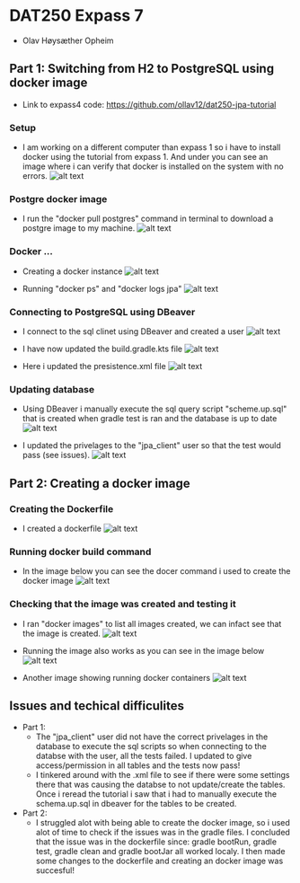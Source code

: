 # DAT250 Expass 7
- Olav Høysæther Opheim

## Part 1: Switching from H2 to PostgreSQL using docker image 
- Link to expass4 code: https://github.com/ollav12/dat250-jpa-tutorial

### Setup
- I am working on a different computer than expass 1 so i have to install docker using the tutorial from expass 1. And under you can see an image where i can verify that docker is installed on the system with no errors.
![alt text](image-24.png)

### Postgre docker image
- I run the "docker pull postgres" command in terminal to download a postgre image to my machine.
![alt text](image-25.png)

### Docker ...
- Creating a docker instance
![alt text](image-26.png) 

- Running "docker ps" and "docker logs jpa"
![alt text](image-27.png)

### Connecting to PostgreSQL using DBeaver
- I connect to the sql clinet using DBeaver and created a user
![alt text](image-28.png)

- I have now updated the build.gradle.kts file
![alt text](image-29.png)

- Here i updated the presistence.xml file
![alt text](image-30.png)

### Updating database
- Using DBeaver i manually execute the sql query script "scheme.up.sql" that is created when gradle test is ran and the database is up to date
![alt text](image-31.png)

- I updated the privelages to the "jpa_client" user so that the test would pass (see issues).
![alt text](image-32.png)

## Part 2: Creating a docker image

### Creating the Dockerfile
- I created a dockerfile
![alt text](image-34.png)

### Running docker build command
- In the image below you can see the docer command i used to create the docker image
![alt text](image-33.png)

### Checking that the image was created and testing it
- I ran "docker images" to list all images created, we can infact see that the image is created.
![alt text](image-35.png)

- Running the image also works as you can see in the image below
![alt text](image-36.png) 

- Another image showing running docker containers
![alt text](image-37.png)

## Issues and techical difficulites
- Part 1:
    - The "jpa_client" user did not have the correct privelages in the database to execute the sql scripts so when connecting to the databse with the user, all the tests failed. I updated to give access/permission in all tables and the tests now pass!
    - I tinkered around with the .xml file to see if there were some settings there that was causing the databse to not update/create the tables. Once i reread the tutorial i saw that i had to manually execute the schema.up.sql in dbeaver for the tables to be created.
- Part 2:
    - I struggled alot with being able to create the docker image, so i used alot of time to check if the issues was in the gradle files. I concluded that the issue was in the dockerfile since: gradle bootRun, gradle test, gradle clean and gradle bootJar all worked localy. I then made some changes to the dockerfile and creating an docker image was succesful!